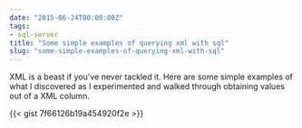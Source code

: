 ```yaml
---
date: "2015-06-24T00:00:00Z"
tags:
- sql-server
title: "Some simple examples of querying xml with sql"
slug: "some-simple-examples-of-querying-xml-with-sql"
---
```


XML is a beast if you've never tackled it. Here are some simple examples of what I discovered as I experimented and walked through obtaining values out of a XML column.

{{< gist 7f66126b19a454920f2e >}}
